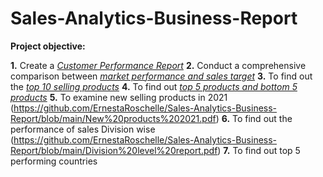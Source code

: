 # Sales-Analytics-Business-Report

 **Project objective:** 

  **1.** Create a _[Customer Performance Report](https://github.com/ErnestaRoschelle/Sales-Analytics-Business-Report/blob/main/customer%20performance%20net%20sales.pdf)_
  **2.** Conduct a comprehensive comparison between _[market performance and sales target](https://github.com/ErnestaRoschelle/Sales-Analytics-Business-Report/blob/main/Market%20Performance%20report.pdf)_
  **3.** To find out the _[top 10 selling products](https://github.com/ErnestaRoschelle/Sales-Analytics-Business-Report/blob/main/top%2010%20products.pdf)_
  **4.** To find out _[top 5 products and bottom 5 products](https://github.com/ErnestaRoschelle/Sales-Analytics-Business-Report/blob/main/Top%205%20%26%20bottom%205%20products.pdf)_
  **5.** To examine new selling products in 2021 (https://github.com/ErnestaRoschelle/Sales-Analytics-Business-Report/blob/main/New%20products%202021.pdf)
  **6.** To find out the performance of sales Division wise (https://github.com/ErnestaRoschelle/Sales-Analytics-Business-Report/blob/main/Division%20level%20report.pdf)
  **7.** To find out top 5 performing countries

